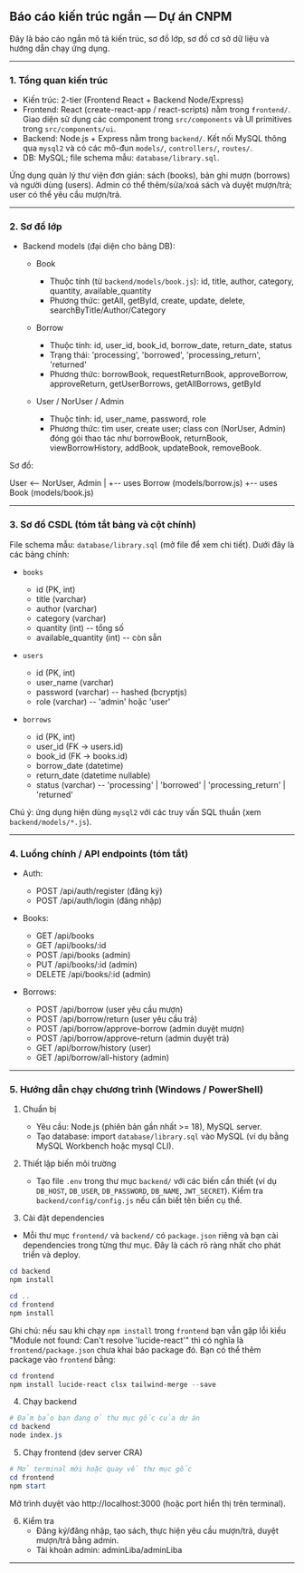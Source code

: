 ## Báo cáo kiến trúc ngắn — Dự án CNPM

Đây là báo cáo ngắn mô tả kiến trúc, sơ đồ lớp, sơ đồ cơ sở dữ liệu và hướng dẫn chạy ứng dụng.

---

### 1. Tổng quan kiến trúc
- Kiến trúc: 2-tier (Frontend React + Backend Node/Express)
- Frontend: React (create-react-app / react-scripts) nằm trong `frontend/`. Giao diện sử dụng các component trong `src/components` và UI primitives trong `src/components/ui`.
- Backend: Node.js + Express nằm trong `backend/`. Kết nối MySQL thông qua `mysql2` và có các mô-đun `models/`, `controllers/`, `routes/`.
- DB: MySQL; file schema mẫu: `database/library.sql`.

Ứng dụng quản lý thư viện đơn giản: sách (books), bản ghi mượn (borrows) và người dùng (users). Admin có thể thêm/sửa/xoá sách và duyệt mượn/trả; user có thể yêu cầu mượn/trả.

---

### 2. Sơ đồ lớp

- Backend models (đại diện cho bảng DB):
  - Book
    - Thuộc tính (từ `backend/models/book.js`): id, title, author, category, quantity, available_quantity
    - Phương thức: getAll, getById, create, update, delete, searchByTitle/Author/Category

  - Borrow
    - Thuộc tính: id, user_id, book_id, borrow_date, return_date, status
    - Trạng thái: 'processing', 'borrowed', 'processing_return', 'returned'
    - Phương thức: borrowBook, requestReturnBook, approveBorrow, approveReturn, getUserBorrows, getAllBorrows, getById

  - User / NorUser / Admin
    - Thuộc tính: id, user_name, password, role
    - Phương thức: tìm user, create user; class con (NorUser, Admin) đóng gói thao tác như borrowBook, returnBook, viewBorrowHistory, addBook, updateBook, removeBook.

Sơ đồ:

  User <-- NorUser, Admin
    |
    +-- uses Borrow (models/borrow.js)
    +-- uses Book (models/book.js)

---

### 3. Sơ đồ CSDL (tóm tắt bảng và cột chính)

File schema mẫu: `database/library.sql` (mở file để xem chi tiết). Dưới đây là các bảng chính:

- `books`
  - id (PK, int)
  - title (varchar)
  - author (varchar)
  - category (varchar)
  - quantity (int)         -- tổng số
  - available_quantity (int) -- còn sẵn

- `users`
  - id (PK, int)
  - user_name (varchar)
  - password (varchar) -- hashed (bcryptjs)
  - role (varchar) -- 'admin' hoặc 'user'

- `borrows`
  - id (PK, int)
  - user_id (FK -> users.id)
  - book_id (FK -> books.id)
  - borrow_date (datetime)
  - return_date (datetime nullable)
  - status (varchar) -- 'processing' | 'borrowed' | 'processing_return' | 'returned'

Chú ý: ứng dụng hiện dùng `mysql2` với các truy vấn SQL thuần (xem `backend/models/*.js`).

---

### 4. Luồng chính / API endpoints (tóm tắt)

- Auth:
  - POST /api/auth/register  (đăng ký)
  - POST /api/auth/login     (đăng nhập)

- Books:
  - GET /api/books
  - GET /api/books/:id
  - POST /api/books (admin)
  - PUT /api/books/:id (admin)
  - DELETE /api/books/:id (admin)

- Borrows:
  - POST /api/borrow (user yêu cầu mượn)
  - POST /api/borrow/return (user yêu cầu trả)
  - POST /api/borrow/approve-borrow (admin duyệt mượn)
  - POST /api/borrow/approve-return (admin duyệt trả)
  - GET /api/borrow/history (user)
  - GET /api/borrow/all-history (admin)

---

### 5. Hướng dẫn chạy chương trình (Windows / PowerShell)

1) Chuẩn bị
   - Yêu cầu: Node.js (phiên bản gần nhất >= 18), MySQL server.
   - Tạo database: import `database/library.sql` vào MySQL (ví dụ bằng MySQL Workbench hoặc mysql CLI).

2) Thiết lập biến môi trường
   - Tạo file `.env` trong thư mục `backend/` với các biến cần thiết (ví dụ `DB_HOST`, `DB_USER`, `DB_PASSWORD`, `DB_NAME`, `JWT_SECRET`). Kiểm tra `backend/config/config.js` nếu cần biết tên biến cụ thể.

3) Cài đặt dependencies

- Mỗi thư mục `frontend/` và `backend/` có `package.json` riêng và bạn cài dependencies trong từng thư mục. Đây là cách rõ ràng nhất cho phát triển và deploy.

```powershell
cd backend
npm install

cd ..
cd frontend
npm install
```

Ghi chú: nếu sau khi chạy `npm install` trong `frontend` bạn vẫn gặp lỗi kiểu "Module not found: Can't resolve 'lucide-react'" thì có nghĩa là `frontend/package.json` chưa khai báo package đó. Bạn có thể thêm package vào `frontend` bằng:

```powershell
cd frontend
npm install lucide-react clsx tailwind-merge --save
```

4) Chạy backend
```powershell
# Đảm bảo bạn đang ở thư mục gốc của dự án
cd backend
node index.js
```

5) Chạy frontend (dev server CRA)
```powershell
# Mở terminal mới hoặc quay về thư mục gốc
cd frontend
npm start
```
Mở trình duyệt vào http://localhost:3000 (hoặc port hiển thị trên terminal).

6) Kiểm tra
   - Đăng ký/đăng nhập, tạo sách, thực hiện yêu cầu mượn/trả, duyệt mượn/trả bằng admin.
   - Tài khoản admin: adminLiba/adminLiba
---


